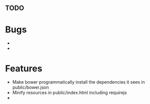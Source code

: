 TODO
----

# Bugs

* 
* 


# Features

* Make bower programmatically install the dependencies it sees in public/bower.json
* Minify resources in public/index.html including requirejs
* 
